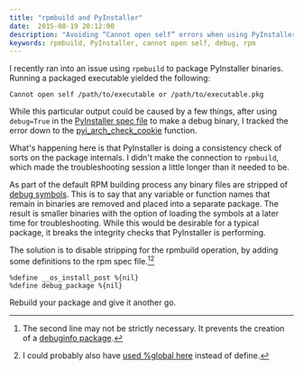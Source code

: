 ```yaml
---
title: "rpmbuild and PyInstaller"
date:  2015-08-19 20:12:00
description: "Avoiding “Cannot open self” errors when using PyInstaller binaries packaged with rpmbuild"
keywords: rpmbuild, PyInstaller, cannot open self, debug, rpm
---
```


I recently ran into an issue using `rpmbuild` to package PyInstaller binaries. Running a packaged executable yielded the following:

~~~
Cannot open self /path/to/executable or /path/to/executable.pkg
~~~

While this particular output could be caused by a few things, after using `debug=True` in the [PyInstaller spec file](http://pythonhosted.org/PyInstaller/#using-spec-files) to make a debug binary, I tracked the error down to the [pyi_arch_check_cookie](https://github.com/pyinstaller/pyinstaller/blob/v2.1/bootloader/common/pyi_archive.c#L174) function.

What's happening here is that PyInstaller is doing a consistency check of sorts on the package internals. I didn't make the connection to `rpmbuild`, which made the troubleshooting session a little longer than it needed to be.

As part of the default RPM building process any binary files are stripped of [debug symbols](https://en.wikipedia.org/wiki/Debug_symbol). This is to say that any variable or function names that remain in binaries are removed and placed into a separate package. The result is smaller binaries with the option of loading the symbols at a later time for troubleshooting. While this would be desirable for a typical package, it breaks the integrity checks that PyInstaller is performing.

The solution is to disable stripping for the rpmbuild operation, by adding some definitions to the rpm spec file.[^1][^2]

~~~
%define __os_install_post %{nil}
%define debug_package %{nil}
~~~

Rebuild your package and give it another go.

[^1]: The second line may not be strictly necessary. It prevents the creation of a [debuginfo package](https://fedoraproject.org/wiki/Packaging:Debuginfo).

[^2]: I could probably also have [used %global here](http://www.rpm.org/wiki/PackagerDocs/Macros#BuiltinMacros) instead of define.
